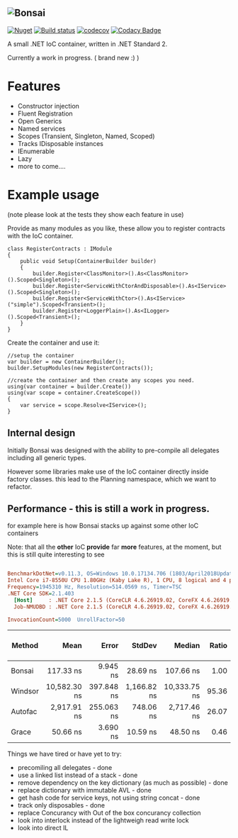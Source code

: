 ## ![Bonsai](https://raw.githubusercontent.com/dbones/bonsai/master/images/bonsai-large.png "Bonsai IoC")


[![Nuget](https://img.shields.io/nuget/v/Bonsai.Ioc.svg)](https://www.nuget.org/packages/Bonsai.Ioc/)  [![Build status](https://ci.appveyor.com/api/projects/status/wjj6iy88fdsl1sy7/branch/master?svg=true)](https://ci.appveyor.com/project/dbones/bonsai/branch/master) [![codecov](https://codecov.io/gh/dbones/bonsai/branch/master/graph/badge.svg)](https://codecov.io/gh/dbones/bonsai) [![Codacy Badge](https://api.codacy.com/project/badge/Grade/fc52ced9d453411283c76179e1eb491a)](https://www.codacy.com/app/dbones/bonsai?utm_source=github.com&amp;utm_medium=referral&amp;utm_content=dbones/bonsai&amp;utm_campaign=Badge_Grade)


A small .NET IoC container, written in .NET Standard 2.

Currently a work in progress. ( brand new :) )

# Features 

* Constructor injection
* Fluent Registration
* Open Generics
* Named services
* Scopes (Transient, Singleton, Named, Scoped)
* Tracks IDisposable instances
* IEnumerable
* Lazy
* more to come....


# Example usage

(note please look at the tests they show each feature in use)

Provide as many modules as you like, these allow you to register contracts with the IoC container.


```
class RegisterContracts : IModule
{
    public void Setup(ContainerBuilder builder)
    {
        builder.Register<ClassMonitor>().As<ClassMonitor>().Scoped<Singleton>();
        builder.Register<ServiceWithCtorAndDisposable>().As<IService>().Scoped<Singleton>();
        builder.Register<ServiceWithCtor>().As<IService>("simple").Scoped<Transient>();
        builder.Register<LoggerPlain>().As<ILogger>().Scoped<Transient>();
    }
}
```

Create the container and use it:

```
//setup the container
var builder = new ContainerBuilder();
builder.SetupModules(new RegisterContracts());

//create the container and then create any scopes you need.
using(var container = builder.Create())
using(var scope = container.CreateScope())
{ 
    var service = scope.Resolve<IService>();
}
```

## Internal design

Initially Bonsai was designed with the ability to pre-compile all delegates including all generic types. 

However some libraries make use of the IoC container directly inside factory classes. this lead to the Planning namespace, which we want to refactor.


## Performance - this is still a work in progress.

for example here is how Bonsai stacks up against some other IoC containers

Note: that all the **other** IoC **provide** far **more** features, at the moment, but this is still quite interesting to see

``` ini

BenchmarkDotNet=v0.11.3, OS=Windows 10.0.17134.706 (1803/April2018Update/Redstone4)
Intel Core i7-8550U CPU 1.80GHz (Kaby Lake R), 1 CPU, 8 logical and 4 physical cores
Frequency=1945310 Hz, Resolution=514.0569 ns, Timer=TSC
.NET Core SDK=2.1.403
  [Host]     : .NET Core 2.1.5 (CoreCLR 4.6.26919.02, CoreFX 4.6.26919.02), 64bit RyuJIT
  Job-NMUDBD : .NET Core 2.1.5 (CoreCLR 4.6.26919.02, CoreFX 4.6.26919.02), 64bit RyuJIT

InvocationCount=5000  UnrollFactor=50  

```
|  Method |         Mean |      Error |      StdDev |       Median | Ratio | RatioSD | Rank | Gen 0/1k Op | Gen 1/1k Op | Gen 2/1k Op | Allocated Memory/Op |
|-------- |-------------:|-----------:|------------:|-------------:|------:|--------:|-----:|------------:|------------:|------------:|--------------------:|
|  Bonsai |    117.33 ns |   9.945 ns |    28.69 ns |    107.66 ns |  1.00 |    0.00 |   ** |           - |           - |           - |               144 B |
| Windsor | 10,582.30 ns | 397.848 ns | 1,166.82 ns | 10,333.75 ns | 95.36 |   22.75 | **** |      1.0000 |           - |           - |              4344 B |
| Autofac |  2,917.91 ns | 255.063 ns |   748.06 ns |  2,717.46 ns | 26.07 |    8.51 |  *** |      0.4000 |           - |           - |              2344 B |
|   Grace |     50.66 ns |   3.690 ns |    10.59 ns |     48.50 ns |  0.46 |    0.15 |    * |           - |           - |           - |               104 B |



Things we have tired or have yet to try:

* precomiling all delegates - done
* use a linked list instead of a stack - done
* remove dependency on the key dictionary (as much as possible) - done 
* replace dictionary with immutable AVL - done
* get hash code for service keys, not using string concat - done
* track only disposables - done
* replace Concurancy with Out of the box concurancy collection
* look into interlock instead of the lightweigh read write lock
* look into direct IL

